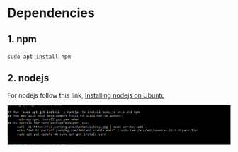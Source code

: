 # Dependencies


## 1. npm 

`sudo apt install npm`

## 2. nodejs 


For nodejs follow this link, [Installing nodejs on Ubuntu](https://linuxize.com/post/how-to-install-node-js-on-ubuntu-18.04/)


![nodejs install](/assets/d-1.png)
